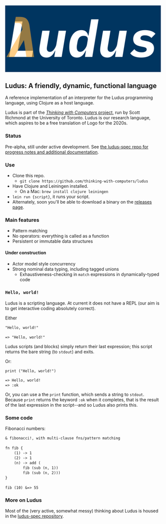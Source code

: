 ![Ludus logo](logo.png)
## Ludus: A friendly, dynamic, functional language

A reference implementation of an interpreter for the Ludus programming language, using Clojure as a host language.

Ludus is part of the [_Thinking with Computers_ project](https://thinking-with-computers.github.io), run by Scott Richmond at the University of Toronto. Ludus is our research language, which aspires to be a free translation of Logo for the 2020s.

### Status
Pre-alpha, still under active development. See [the ludus-spec repo for progress notes and additional documentation](https://github.com/thinking-with-computers/ludus-spec/blob/main/todo.md).

### Use
* Clone this repo.
	- `git clone https://github.com/thinking-with-computers/ludus`
* Have Clojure and Leiningen installed.
	- On a Mac: `brew install clojure leiningen`
* `lein run {script}`, it runs your script.
* Alternately, soon you'll be able to download a binary on the [releases page](https://github.com/thinking-with-computers/ludus/releases).

### Main features
* Pattern matching
* No operators: everything is called as a function
* Persistent or immutable data structures

#### Under construction
* Actor model style concurrency
* Strong nominal data typing, including tagged unions
	- Exhaustiveness-checking in `match` expressions in dynamically-typed code

### `Hello, world!`
Ludus is a scripting language. At current it does not have a REPL (our aim is to get interactive coding absolutely correct).

Either
```
"Hello, world!"
```
`=> "Hello, world!"`

Ludus scripts (and blocks) simply return their last expression; this script returns the bare string (to `stdout`) and exits.

Or:
```
print ("Hello, world!")
```
```
=> Hello, world! 
=> :ok
```

Or, you can use a the `print` function, which sends a string to `stdout`. Because `print` returns the keyword `:ok` when it completes, that is the result of the last expression in the script--and so Ludus also prints this.

### Some code
Fibonacci numbers:
```
& fibonacci!, with multi-clause fns/pattern matching

fn fib {
	(1) -> 1
	(2) -> 1
	(n) -> add (
		fib (sub (n, 1))
		fib (sub (n, 2)))
}

fib (10) &=> 55
```

### More on Ludus
Most of the (very active, somewhat messy) thinking about Ludus is housed in the [ludus-spec repository](https://github.com/thinking-with-computers/ludus-spec).
